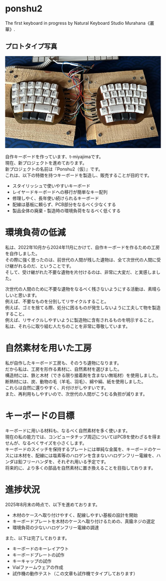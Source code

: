 # ponshu2
The first keyboard in progress by Natural Keyboard Studio Murahana《叢華》.

## プロトタイプ写真  
![prototype](/readme-photo/prototype1.jpg)

自作キーボードを作っています、t-miyajimaです。  
現在、新プロジェクトを進めております。  
新プロジェクトの名前は『Ponshu2（仮）』です。  
これは、以下の特徴を持つキーボードを製造し、販売することが目的です。
- スタイリッシュで使いやすいキーボード
- レイヤードキーボードへの移行が簡単なキー配列
- 修理しやく、長年使い続けられるキーボード
- 配線は基板に頼らず、PCB部分をなるべく少なくする
- 製品全体の廃棄・製造時の環境負荷をなるべく低くする

# 環境負荷の低減
私は、2022年10月から2024年11月にかけて、自作キーボードを作るための工房を自作しました。  
その際に強く思ったのは、前世代の人間が残した遺物は、全て次世代の人間に受け継がれるのだ、ということです。  
そして、受け継がれた不要な遺物を片付けるのは、非常に大変だ、と実感しました。

次世代の人間のために不要な遺物をなるべく残さないようにする活動は、素晴らしいと思います。  
例えば、不要なものを分別してリサイクルすること。  
例えば、ゴミを捨てる際、処分に困るものが発生しないように工夫して物を製造すること。  
例えば、リサイクルしやすいように製造物に含有されるものを明示すること。  
私は、それらに取り組む人たちのことを非常に尊敬しています。

# 自然素材を用いた工房
私が自作したキーボード工房も、そのうち遺物になります。  
だから私は、工房を形作る素材に、自然素材を選びました。  
構造材には、鉄と木材（できる限り接着剤を含まない無垢材）を使用しました。  
断熱材には、炭、動物の毛（羊毛、羽毛）、綿や絹、紙を使用しました。  
これらは自然に還りやすく、片付けがしやすいです。  
また、再利用もしやすいので、次世代の人間がこうむる負担が減ります。  

# キーボードの目標
キーボードに用いる材料も、なるべく自然素材を多く使います。  
現在の私の能力では、コンピュータチップ周辺についてはPCBを使わざるを得ませんが、なるべくサイズを小さくします。  
キーボードのスイッチを保持するプレートには単純な金属を、キーボードのケースには木材を、配線には塩素等のハロゲンを含まないハロゲンフリー電線を、ハンダは鉛フリーハンダを、それぞれ用いる予定です。  
将来的に、より多くの部品を自然素材に置き換えることを目指しております。

# 進捗状況
2025年8月末の時点で、以下を進めております。
- 木材のケースへ取り付けやすく、配線しやすい基板の設計を開始
- キーボードプレートを木材のケースへ取り付けるための、真鍮ネジの選定
- 環境負荷の少ないハロゲンフリー電線の調達

また、以下は完了しております。
- キーボードのキーレイアウト
- キーボードプレートの試作
- キーキャップの試作
- Vialファームウェアの作成
- 試作機の動作テスト（この文章も試作機でタイプしております）



